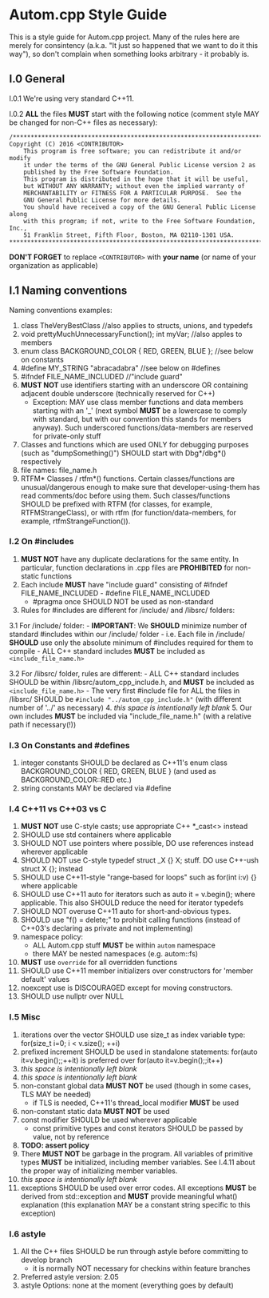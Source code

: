 # Autom.cpp Style Guide

This is a style guide for Autom.cpp project. Many of the rules here are merely for consintency 
(a.k.a. "It just so happened that we want to do it this way"), so don't complain when something looks arbitrary -
it probably is.

## I.0 General

I.0.1 We're using very standard C++11.

I.0.2 **ALL** the files **MUST** start with the following notice (comment style MAY be changed for non-C++ files as necessary):

```
/*******************************************************************************
Copyright (C) 2016 <CONTRIBUTOR>
    This program is free software; you can redistribute it and/or modify
    it under the terms of the GNU General Public License version 2 as
    published by the Free Software Foundation.
    This program is distributed in the hope that it will be useful,
    but WITHOUT ANY WARRANTY; without even the implied warranty of
    MERCHANTABILITY or FITNESS FOR A PARTICULAR PURPOSE.  See the
    GNU General Public License for more details.
    You should have received a copy of the GNU General Public License along
    with this program; if not, write to the Free Software Foundation, Inc.,
    51 Franklin Street, Fifth Floor, Boston, MA 02110-1301 USA.
*******************************************************************************/
```

**DON'T FORGET** to replace `<CONTRIBUTOR>` with **your name** (or name of your organization as applicable)

## I.1 Naming conventions

Naming conventions examples:

1. class TheVeryBestClass //also applies to structs, unions, and typedefs
2. void prettyMuchUnnecessaryFunction(); int myVar; //also apples to members
3. enum class BACKGROUND_COLOR { RED, GREEN, BLUE }; //see below on constants
4. #define MY_STRING "abracadabra" //see below on #defines
5. #ifndef FILE_NAME_INCLUDED //"include guard"
6. **MUST NOT** use identifiers starting with an underscore OR containing adjacent double underscore (technically reserved for C++)
    - Exception: MAY use class member functions and data members starting with an '_' (next symbol **MUST** be a lowercase to comply with standard, but with our convention this stands for members anyway). Such underscored functions/data-members are reserved for private-only stuff
7. Classes and functions which are used ONLY for debugging purposes (such as "dumpSomething()") SHOULD start with Dbg*/dbg*() respectively
8. file names: file_name.h
9. RTFM* Classes / rtfm*() functions. Certain classes/functions are unusual/dangerous enough to make sure that developer-using-them has read comments/doc before using them. Such classes/functions SHOULD be prefixed with RTFM (for classes, for example, RTFMStrangeClass), or with rtfm (for function/data-members, for example, rtfmStrangeFunction()).

### I.2 On #includes

1. **MUST NOT** have any duplicate declarations for the same entity. In particular, function declarations in .cpp files are **PROHIBITED** for non-static functions
2. Each include **MUST** have "include guard" consisting of #ifndef FILE_NAME_INCLUDED - #define FILE_NAME_INCLUDED
    - #pragma once SHOULD NOT be used as non-standard
3. Rules for #includes are different for /include/ and /libsrc/ folders:
  
  3.1 For /include/ folder:
    - **IMPORTANT**: We **SHOULD** minimize number of standard #includes within our /include/ folder
      - i.e. Each file in /include/ **SHOULD** use only the absolute minimum of #includes required for them to compile
    - ALL C++ standard includes **MUST** be included as `<include_file_name.h>`
        
  3.2 For /libsrc/ folder, rules are different:
    - ALL C++ standard includes SHOULD be within /libsrc/autom_cpp_include.h, and **MUST** be included as `<include_file_name.h>`
    - The very first #include file for ALL the files in /libsrc/ SHOULD be `#include "../autom_cpp_include.h"` (with different number of '../' as necessary) 
4. *this space is intentionally left blank*
5. Our own includes **MUST** be included via "include_file_name.h" (with a relative path if necessary(!))

### I.3 On Constants and #defines

1. integer constants SHOULD be declared as C++11's enum class BACKGROUND_COLOR { RED, GREEN, BLUE } (and used as BACKGROUND_COLOR::RED etc.)
2. string constants MAY be declared via #define

### I.4 C++11 vs C++03 vs C

1. **MUST NOT** use C-style casts; use appropriate C++ *_cast<> instead
2. SHOULD use std containers where applicable
3. SHOULD NOT use pointers where possible, DO use references instead wherever applicable
4. SHOULD NOT use C-style typedef struct _X {} X; stuff. DO use C++-ush struct X {}; instead
5. SHOULD use C++11-style "range-based for loops" such as for(int i:v) {} where applicable
6. SHOULD use C++11 auto for iterators such as auto it = v.begin(); where applicable. This also SHOULD reduce the need for iterator typedefs
7. SHOULD NOT overuse C++11 auto for short-and-obvious types.
8. SHOULD use "f() = delete;" to prohibit calling functions (instead of C++03's declaring as private and not implementing)
9. namespace policy:
    - ALL Autom.cpp stuff **MUST** be within `autom` namespace
    - there MAY be nested namespaces (e.g. autom::fs)
10. **MUST** use `override` for all overridden functions
11. SHOULD use C++11 member initializers over constructors for 'member default' values 
12. noexcept use is DISCOURAGED except for moving constructors.
13. SHOULD use nullptr over NULL

### I.5 Misc

1. iterations over the vector SHOULD use  size_t as index variable type: for(size_t i=0; i < v.size(); ++i)
2. prefixed increment SHOULD be used in standalone statements: for(auto it=v.begin();;++it) is preferred over for(auto it=v.begin();;it++)
3. *this space is intentionally left blank*
4. *this space is intentionally left blank*
5. non-constant global data **MUST NOT** be used (though in some cases, TLS MAY be needed)
   - if TLS is needed, C++11's thread_local modifier **MUST** be used
6. non-constant static data **MUST NOT** be used
7. const modifier SHOULD be used wherever applicable
    - const primitive types and const iterators SHOULD be passed by value, not by reference
8. **TODO: assert policy**
9. There **MUST NOT** be garbage in the program. All variables of primitive types **MUST** be initialized, including member variables. See I.4.11 about the proper way of initializing member variables.
10. *this space is intentionally left blank*
11. exceptions SHOULD be used over error codes. All exceptions **MUST** be derived from std::exception and **MUST** provide meaningful what() explanation (this explanation MAY be a constant string specific to this exception)

### I.6 astyle
1. All the C++ files SHOULD be run through astyle before committing to develop branch
    - it is normally NOT necessary for checkins within feature branches
2. Preferred astyle version: 2.05
3. astyle Options: none at the moment (everything goes by default)
